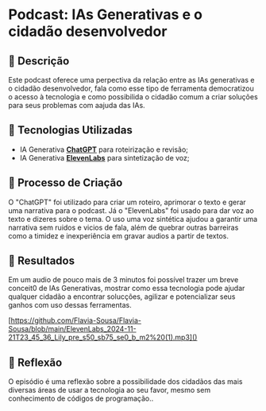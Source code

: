 # Podcast: IAs Generativas e o cidadão desenvolvedor 

## 📒 Descrição
Este podcast oferece uma perpectiva da relação entre as IAs generativas e o cidadão desenvolvedor, fala como esse tipo de ferramenta democratizou o acesso 
à tecnologia e como possibilida o cidadão comum a criar soluções para seus problemas com aajuda das IAs.

## 🤖 Tecnologias Utilizadas
- IA Generativa **[ChatGPT](https://chat.openai.com)** para roteirização e revisão;
- IA Generativa **[ElevenLabs](https://www.elevenlabs.io)** para sintetização de voz;

## 🧐 Processo de Criação
O "ChatGPT" foi utilizado para criar um roteiro, aprimorar o texto e gerar uma narrativa para o podcast.
Já o "ElevenLabs" foi usado para dar voz ao texto e dizeres sobre o tema. O uso uma voz sintética ajudou a garantir uma narrativa sem ruidos e vicios de fala, além de quebrar outras barreiras como a timidez e inexperiência em gravar audios a partir de textos.

## 🚀 Resultados
Em um audio de pouco mais de 3 minutos foi possível trazer um breve conceit0 de IAs Generativas, mostrar como essa tecnologia pode ajudar qualquer cidadão a encontrar solucções, agilizar e potencializar seus ganhos com uso dessas ferramentas. 

[https://github.com/Flavia-Sousa/Flavia-Sousa/blob/main/ElevenLabs_2024-11-21T23_45_36_Lily_pre_s50_sb75_se0_b_m2%20(1).mp3]()

## 💭 Reflexão
O episódio é uma reflexão sobre a possibilidade dos cidadãos das mais diversas áreas de usar a tecnologia ao seu favor, mesmo sem conhecimento de códigos de programação..


<!---
Flavia-Sousa/Flavia-Sousa is a ✨ special ✨ repository because its `README.md` (this file) appears on your GitHub profile.
You can click the Preview link to take a look at your changes.
--->
